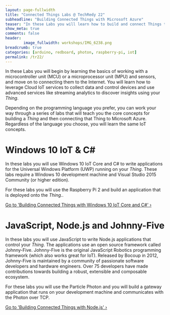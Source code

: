 ```yaml
---
layout: page-fullwidth
title: "Connected Things Labs @ TechRedy 22"
subheadline: "Building Connected Things with Microsoft Azure"
teaser: "In these Labs you will learn how to build and connect Things to Microsoft Azure using Azure IoT Hubs, Azure Stream Analytics, and Power BI."
show_meta: true
comments: false
header: 
        image_fullwidth: workshops/IMG_6238.png
breadcrumb: true
categories: [arduino, redboard, photon, raspberry-pi, iot]
permalink: /tr22/
---
```


In these Labs you will begin by learning the basics of working with a microcontroller unit (MCU) or a microprocessor unit (MPU) and sensors, and move on to connecting them to the Internet. You will learn how to leverage Cloud IoT services to collect data and control devices and use advanced services like streaming analytics to discover insights using your _Thing_.

Depending on the programming language you prefer, you can work your way through a series of labs that will teach you the core concepts for building a _Thing_ and then connecting that Thing to Microsoft Azure. Regardless of the language you choose, you will learn the same IoT concepts.

# Windows 10 IoT &amp; C\#
In these labs you will use Windows 10 IoT Core and C# to write applications for the Universal Windows Platform (UWP) running on your _Thing_. These labs require a Windows 10 development machine and Visual Studio 2015 Community (or higher edition).

For these labs you will use the Raspberry Pi 2 and build an application that is deployed onto the _Thing_..

<a class="radius button small" href="{{ site.url }}/tr22/cs/">Go to 'Building Connected Things with Windows 10 IoT Core and C#' ›</a>

# JavaScript, Node.js and Johnny-Five
In these labs you will use JavaScript to write Node.js applications that control your _Thing_. The applications use an open source framework called Johnny-Five. Johnny-Five is the original JavaScript Robotics programming framework (which also works great for IoT). Released by Bocoup in 2012, Johnny-Five is maintained by a community of passionate software developers and hardware engineers. Over 75 developers have made contributions towards building a robust, extensible and composable ecosystem.

For these labs you will use the Particle Photon and you will build a gateway application that runs on your development machine and communicates with the Photon over TCP.

<a class="radius button small" href="{{ site.url }}/tr22/js/">Go to 'Building Connected Things with Node.js' ›</a>